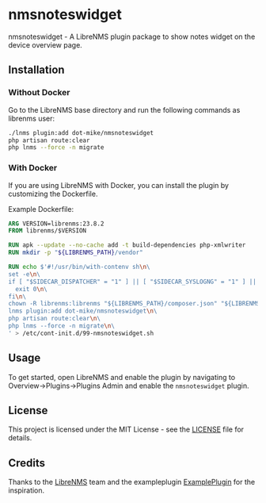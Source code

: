 # nmsnoteswidget

nmsnoteswidget - A LibreNMS plugin package to show notes widget on the device overview page.

## Installation

### Without Docker

Go to the LibreNMS base directory and run the following commands as librenms user:

```bash
./lnms plugin:add dot-mike/nmsnoteswidget
php artisan route:clear
php lnms --force -n migrate
```

### With Docker

If you are using LibreNMS with Docker, you can install the plugin by customizing the Dockerfile.

Example Dockerfile:

```Dockerfile
ARG VERSION=librenms:23.8.2
FROM librenms/$VERSION

RUN apk --update --no-cache add -t build-dependencies php-xmlwriter
RUN mkdir -p "${LIBRENMS_PATH}/vendor"

RUN echo $'#!/usr/bin/with-contenv sh\n\
set -e\n\
if [ "$SIDECAR_DISPATCHER" = "1" ] || [ "$SIDECAR_SYSLOGNG" = "1" ] || [ "$SIDECAR_SNMPTRAPD" = "1" ]; then\n\
  exit 0\n\
fi\n\
chown -R librenms:librenms "${LIBRENMS_PATH}/composer.json" "${LIBRENMS_PATH}/composer.lock" "${LIBRENMS_PATH}/vendor"\n\
lnms plugin:add dot-mike/nmsnoteswidget\n\
php artisan route:clear\n\
php lnms --force -n migrate\n\
' > /etc/cont-init.d/99-nmsnoteswidget.sh
```

## Usage

To get started, open LibreNMS and enable the plugin by navigating to Overview->Plugins->Plugins Admin and enable the `nmsnoteswidget` plugin.


## License

This project is licensed under the MIT License - see the [LICENSE](LICENSE) file for details.


## Credits

Thanks to the [LibreNMS](https://github.com/librenms/librenms/) team and the exampleplugin [ExamplePlugin](https://github.com/librenms/librenms/tree/master/app/Plugins/ExamplePlugin) for the inspiration.

